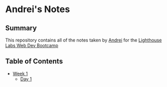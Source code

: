 # Andrei's Notes

## Summary

This repository contains all of the notes taken by [Andrei](https://github.com/Pitching) for the [Lighthouse Labs Web Dev Bootcamp](https://www.lighthouselabs.ca/)

## Table of Contents

* [Week 1](/Week_1)
  * [Day 1](/Week_1/Day_1)